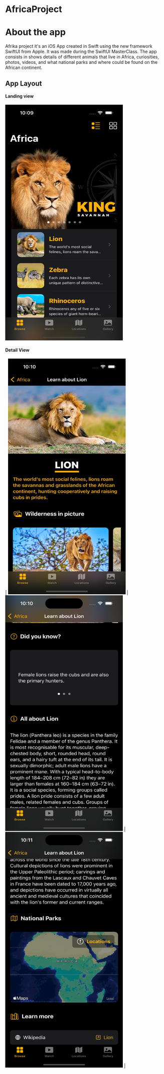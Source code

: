 # AfricaProject

# About the app
Afrika project it's an iOS App created in Swift using the new framework SwiftUI from Apple. It was made during the SwiftUI MasterClass.
The app consists in shows details of different animals that live in Africa, curiosities, photos, videos, and what national parks and where could be found on the African continent.

## App Layout

#### Landing view
<img src="https://github.com/og1421/AfricaProject/blob/main/Images/landingPage.png"
height="750" width="375">

#### Detail View
| <img src="https://github.com/og1421/AfricaProject/blob/main/Images/detailView.png"
height="750" width="375"> | <img src="https://github.com/og1421/AfricaProject/blob/main/Images/detailView2.png"
height="750" width="375"> | <img src="https://github.com/og1421/AfricaProject/blob/main/Images/detailView3.png"
height="750" width="375"> | 

